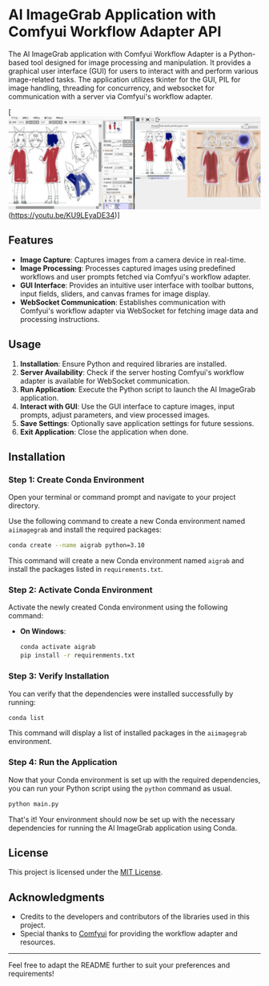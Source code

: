 # AI ImageGrab Application with Comfyui Workflow Adapter API

The AI ImageGrab application with Comfyui Workflow Adapter is a Python-based tool designed for image processing and manipulation. It provides a graphical user interface (GUI) for users to interact with and perform various image-related tasks. The application utilizes tkinter for the GUI, PIL for image handling, threading for concurrency, and websocket for communication with a server via Comfyui's workflow adapter.

[<img src="./ai_grab.png" width="800"/>(https://youtu.be/KU9LEyaDE34)]
## Features

- **Image Capture**: Captures images from a camera device in real-time.
- **Image Processing**: Processes captured images using predefined workflows and user prompts fetched via Comfyui's workflow adapter.
- **GUI Interface**: Provides an intuitive user interface with toolbar buttons, input fields, sliders, and canvas frames for image display.
- **WebSocket Communication**: Establishes communication with Comfyui's workflow adapter via WebSocket for fetching image data and processing instructions.

## Usage

1. **Installation**: Ensure Python and required libraries are installed.
2. **Server Availability**: Check if the server hosting Comfyui's workflow adapter is available for WebSocket communication.
3. **Run Application**: Execute the Python script to launch the AI ImageGrab application.
4. **Interact with GUI**: Use the GUI interface to capture images, input prompts, adjust parameters, and view processed images.
5. **Save Settings**: Optionally save application settings for future sessions.
6. **Exit Application**: Close the application when done.


## Installation

### Step 1: Create Conda Environment

Open your terminal or command prompt and navigate to your project directory.

Use the following command to create a new Conda environment named `aiimagegrab` and install the required packages:

```bash
conda create --name aigrab python=3.10 
```

This command will create a new Conda environment named `aigrab` and install the packages listed in `requirements.txt`.

### Step 2: Activate Conda Environment

Activate the newly created Conda environment using the following command:

- **On Windows**:
  ```bash
  conda activate aigrab
  pip install -r requirenments.txt
  ```
### Step 3: Verify Installation

You can verify that the dependencies were installed successfully by running:

```bash
conda list
```

This command will display a list of installed packages in the `aiimagegrab` environment.

### Step 4: Run the Application

Now that your Conda environment is set up with the required dependencies, you can run your Python script using the `python` command as usual.

```bash
python main.py
```

That's it! Your environment should now be set up with the necessary dependencies for running the AI ImageGrab application using Conda.

## License

This project is licensed under the [MIT License](LICENSE).

## Acknowledgments

- Credits to the developers and contributors of the libraries used in this project.
- Special thanks to [Comfyui](https://comfyui.com) for providing the workflow adapter and resources.

---

Feel free to adapt the README further to suit your preferences and requirements!
